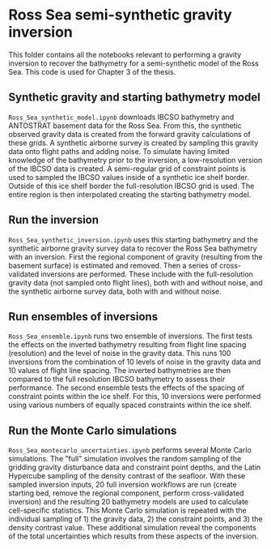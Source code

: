 # Ross Sea semi-synthetic gravity inversion

This folder contains all the notebooks relevant to performing a gravity inversion to recover the bathymetry for a semi-synthetic model of the Ross Sea. This code is used for Chapter 3 of the thesis.

## Synthetic gravity and starting bathymetry model
`Ross_Sea_synthetic_model.ipynb` downloads IBCSO bathymetry and ANTOSTRAT basement data for the Ross Sea. From this, the synthetic observed gravity data is created from the forward gravity calculations of these grids. A synthetic airborne survey is created by sampling this gravity data onto flight paths and adding noise. To simulate having limited knowledge of the bathymetry prior to the inversion, a low-resolution version of the IBCSO data is created. A semi-regular grid of constraint points is used to sampled the IBCSO values inside of a synthetic ice shelf border. Outside of this ice shelf border the full-resolution IBCSO grid is used. The entire region is then interpolated creating the starting bathymetry model.

## Run the inversion
`Ross_Sea_synthetic_inversion.ipynb` uses this starting bathymetry and the synthetic airborne gravity survey data to recover the Ross Sea bathymetry with an inversion. First the regional component of gravity (resulting from the basement surface) is estimated and removed. Then a series of cross-validated inversions are performed. These include with the full-resolution gravity data (not sampled onto flight lines), both with and without noise, and the synthetic airborne survey data, both with and without noise.

## Run ensembles of inversions
`Ross_Sea_ensemble.ipynb` runs two ensemble of inversions. The first tests the effects on the inverted bathymetry resulting from flight line spacing (resolution) and the level of noise in the gravity data. This runs 100 inversions from the combination of 10 levels of noise in the gravity data and 10 values of flight line spacing. The inverted bathymetries are then compared to the full resolution IBCSO bathymetry to assess their performance. The second ensemble tests the effects of the spacing of constraint points within the ice shelf. For this, 10 inversions were performed using various numbers of equally spaced constraints within the ice shelf.

## Run the Monte Carlo simulations
`Ross_Sea_montecarlo_uncertainties.ipynb` performs several Monte Carlo simulations. The "full" simulation involves the random sampling of the gridding gravity disturbance data and constraint point depths, and the Latin Hypercube sampling of the density contrast of the seafloor. With these sampled inversion inputs, 20 full inversion workflows are run (create starting bed, remove the regional component, perform cross-validated inversion) and the resulting 20 bathymetry models are used to calculate cell-specific statistics. This Monte Carlo simulation is repeated with the individual sampling of 1) the gravity data, 2) the constraint points, and 3) the density contrast value. These additional simulation reveal the components of the total uncertainties which results from these aspects of the inversion.

